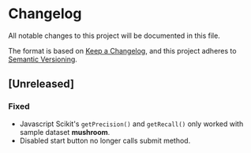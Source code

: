# Changelog

All notable changes to this project will be documented in this file.

The format is based on [Keep a Changelog](https://keepachangelog.com/en/1.0.0/),
and this project adheres to [Semantic Versioning](https://semver.org/spec/v2.0.0.html).

## [Unreleased]

### Fixed

- Javascript Scikit's `getPrecision()` and `getRecall()` only worked with sample dataset **mushroom**.
- Disabled start button no longer calls submit method.
